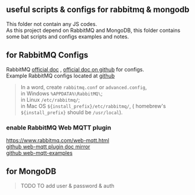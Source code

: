 ## useful scripts & configs for rabbitmq & mongodb  
This folder not contain any JS codes.  
As this project depend on RabbitMQ and MongoDB, this folder contains some bat scripts and configs examples and notes.  

## for RabbitMQ Configs  
RabbitMQ [official doc](https://www.rabbitmq.com/configure.html) , [official doc on github](https://github.com/rabbitmq/rabbitmq-website/blob/66c4d8a9123e9e7a4f785b485e2b9834e572956d/site/) for configs.  
Example RabbitMQ configs located at [github](https://github.com/rabbitmq/rabbitmq-server/tree/v3.9.x/deps/rabbit/docs)  
> In a word, create `rabbitmq.conf` or `advanced.config`,  
in Windows	`%APPDATA%\RabbitMQ\`;  
in Linux `/etc/rabbitmq/`;  
in Mac OS `${install_prefix}/etc/rabbitmq/`, ( homebrew's `${install_prefix}` should be  `/usr/local`).  

### enable RabbitMQ Web MQTT plugin  
https://www.rabbitmq.com/web-mqtt.html  
[github web-mqtt plugin doc mirror](https://github.com/rabbitmq/rabbitmq-website/blob/66c4d8a9123e9e7a4f785b485e2b9834e572956d/site/web-mqtt.md)  
[github web-mqtt-examples](https://github.com/rabbitmq/rabbitmq-server/tree/v3.9.x/deps/rabbitmq_web_mqtt_examples)  

## for MongoDB  
> TODO
> TO add user & password & auth


